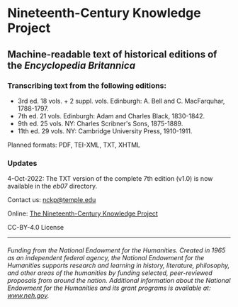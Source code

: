 # Nineteenth-Century Knowledge Project
## Machine-readable text of historical editions of the _Encyclopedia Britannica_ 

### Transcribing text from the following editions:
 * 3rd ed. 18 vols. + 2 suppl. vols. Edinburgh: A. Bell and C. MacFarquhar, 1788-1797. 
 * 7th ed. 21 vols. Edinburgh: Adam and Charles Black, 1830-1842.
 * 9th ed. 25 vols. NY: Charles Scribner's Sons, 1875-1889.
 * 11th ed. 29 vols. NY: Cambridge University Press, 1910-1911.

Planned formats: PDF, TEI-XML, TXT, XHTML

### Updates
4-Oct-2022: The TXT version of the complete 7th edition (v1.0) is now available in the _eb07_ directory.

Contact us: [nckp@temple.edu](mailto:nckp@temple.edu)

Online: [The Nineteenth-Century Knowledge Project](https://tu-plogan.github.io/)

CC-BY-4.0 License

---

###### Funding from the National Endowment for the Humanities. Created in 1965 as an independent federal agency, the National Endowment for the Humanities supports research and learning in history, literature, philosophy, and other areas of the humanities by funding selected, peer-reviewed proposals from around the nation. Additional information about the National Endowment for the Humanities and its grant programs is available at: www.neh.gov. 
